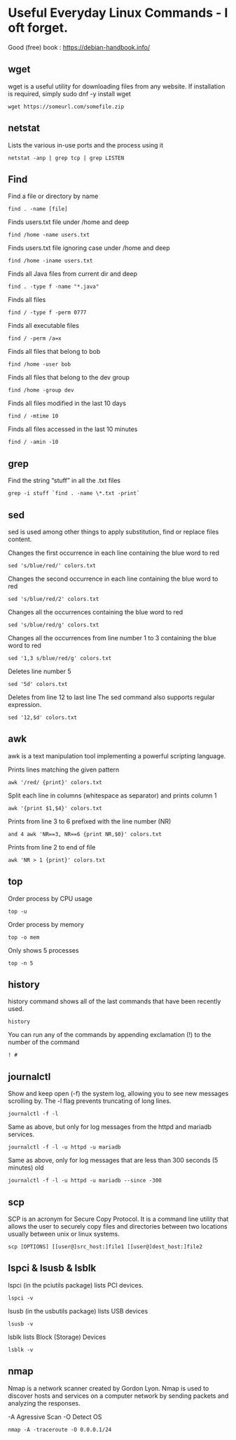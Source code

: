 # Useful Everyday Linux Commands - I oft forget.

Good (free) book : https://debian-handbook.info/

## wget

wget is a useful utility for downloading files from any website. If installation is required, simply
sudo dnf -y install wget
```
wget https://someurl.com/somefile.zip
```
## netstat

Lists the various in-use ports and the process using it
```
netstat -anp | grep tcp | grep LISTEN
```
## Find

Find a file or directory by name
```
find . -name [file]
```
Finds users.txt file under /home and deep
```
find /home -name users.txt
```
Finds users.txt file ignoring case under /home and deep
```
find /home -iname users.txt
```
Finds all Java files from current dir and deep
```
find . -type f -name "*.java"
```
Finds all files
```
find / -type f -perm 0777
```
Finds all executable files
```
find / -perm /a=x
```
Finds all files that belong to bob
```
find /home -user bob
```
Finds all files that belong to the dev group
```
find /home -group dev
```
Finds all files modified in the last 10 days
```
find / -mtime 10
```
Finds all files accessed in the last 10 minutes
```
find / -amin -10
```
## grep

Find the string “stuff” in all the .txt files
```
grep -i stuff `find . -name \*.txt -print`
```
## sed

sed is used among other things to apply substitution,  find or replace  files content.

Changes the first occurrence in each line containing the blue word to red
```
sed 's/blue/red/' colors.txt
```
Changes the second occurrence in each line containing the blue word to red
```
sed 's/blue/red/2' colors.txt
```
Changes all the occurrences containing the blue word to red
```
sed 's/blue/red/g' colors.txt
```
Changes all the occurrences from line number 1 to 3 containing the blue word to red
```
sed '1,3 s/blue/red/g' colors.txt
```
Deletes line number 5
```
sed '5d' colors.txt
```
Deletes from line 12 to last line The sed command also supports regular expression.
```
sed '12,$d' colors.txt
```
## awk

awk is a text manipulation tool implementing a powerful scripting language.

Prints lines matching the given pattern
```
awk '/red/ {print}' colors.txt
```
Split each line in columns (whitespace as separator) and prints column 1
```
awk '{print $1,$4}' colors.txt
```
Prints from line 3 to 6 prefixed with the line number (NR)
```
and 4 awk 'NR==3, NR==6 {print NR,$0}' colors.txt
```
Prints from line 2 to end of file
```
awk 'NR > 1 {print}' colors.txt
```
## top

Order process by CPU usage
```
top -u
```
Order process by memory
```
top -o mem
```
Only shows 5 processes
```
top -n 5
```
## history

history command shows all of the last commands that have been recently used.
```
history
```
You can run any of the commands by appending exclamation (!) to the number of the command
```
! #
```
## journalctl

Show and keep open (-f) the system log, allowing you to see new messages scrolling by. The -l flag prevents truncating of long lines.
```
journalctl -f -l
```
Same as above, but only for log messages from the httpd and mariadb services.
```
journalctl -f -l -u httpd -u mariadb
```
Same as above, only for log messages that are less than 300 seconds (5 minutes) old
```
journalctl -f -l -u httpd -u mariadb --since -300
```
## scp

SCP is an acronym for Secure Copy Protocol. It is a command line utility that allows the user to securely copy files and directories between two locations usually between unix or linux systems.
```
scp [OPTIONS] [[user@]src_host:]file1 [[user@]dest_host:]file2
```

## lspci & lsusb & lsblk

lspci (in the pciutils package) lists PCI devices.
```
lspci -v
```
lsusb (in the usbutils package) lists USB devices
```
lsusb -v
```
lsblk lists Block (Storage) Devices
```
lsblk -v
```
## nmap

Nmap is a network scanner created by Gordon Lyon. Nmap is used to discover hosts and services on a computer network by sending packets and analyzing the responses.

-A Agressive Scan -O Detect OS
```
nmap -A -traceroute -O 0.0.0.1/24
```
